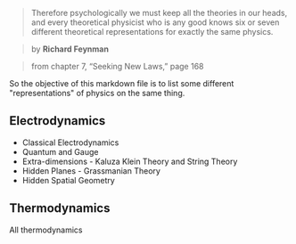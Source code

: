 
> Therefore psychologically we must keep all the theories in our heads, and every theoretical physicist who is any good knows six or seven different theoretical representations for exactly the same physics.

> by **Richard Feynman**

> from chapter 7, “Seeking New Laws,” page 168


So the objective of this markdown file is to list some different "representations" of physics on the same thing.


## Electrodynamics


* Classical Electrodynamics
* Quantum and Gauge
* Extra-dimensions - Kaluza Klein Theory and String Theory
* Hidden Planes - Grassmanian Theory
* Hidden Spatial Geometry


## Thermodynamics

All thermodynamics